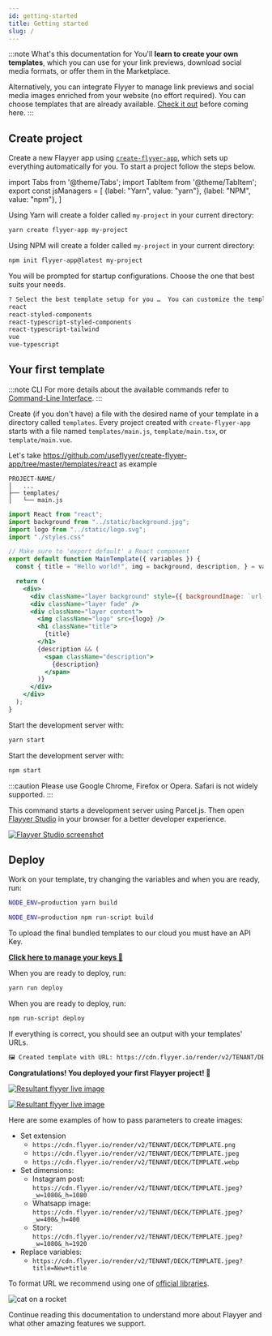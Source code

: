```yaml
---
id: getting-started
title: Getting started
slug: /
---
```


[flyyer-studio]: https://useflyyer.github.io/studio
[result-1]: https://cdn.flyyer.io/render/v2/flyyer/probando-update/main.jpeg?title=try+changing+this
[result-2]: https://cdn.flyyer.io/render/v2/flyyer/probando-update/main.jpeg?title=awesome!+😃&description=Optional+description
[create-flyyer-app]: https://github.com/useflyyer/create-flyyer-app
[flyyer-guides]: /guides/get-started

:::note What's this documentation for
You'll **learn to create your own templates**, which you can use for your link previews, download social media formats, or offer them in the Marketplace. <!-- TODO: link to Marketplace  -->

Alternatively, you can integrate Flyyer to manage link previews and social media images enriched from your website (no effort required). You can choose templates that are already available. [Check it out][flyyer-guides] before coming here.
:::

## Create project

Create a new Flayyer app using [`create-flyyer-app`][create-flyyer-app], which sets up everything automatically for you. To start a project follow the steps below.

<!-- MDX variables -->
import Tabs from '@theme/Tabs';
import TabItem from '@theme/TabItem';
export const jsManagers = [
  {label: "Yarn", value: "yarn"},
  {label: "NPM", value: "npm"},
]

<Tabs groupId="js-manager" defaultValue="yarn" values={jsManagers}>
<TabItem value="yarn">

Using Yarn will create a folder called `my-project` in your current directory:

```bash title="Terminal.app"
yarn create flyyer-app my-project
```

</TabItem>

<TabItem value="npm">

Using NPM will create a folder called `my-project` in your current directory:

```bash title="Terminal.app"
npm init flyyer-app@latest my-project
```

</TabItem>
</Tabs>

You will be prompted for startup configurations. Choose the one that best suits your needs.

```txt {2}
? Select the best template setup for you …  You can customize the template later
react
react-styled-components
react-typescript-styled-components
react-typescript-tailwind
vue
vue-typescript
```

## Your first template

:::note CLI
For more details about the available commands refer to [Command-Line Interface](./cli/flyyer-cli.md).
:::

Create (if you don't have) a file with the desired name of your template in a directory called `templates`. Every project created with `create-flyyer-app` starts with a file named `templates/main.js`, `template/main.tsx`, or `template/main.vue`.

Let's take https://github.com/useflyyer/create-flyyer-app/tree/master/templates/react as example

```tree
PROJECT-NAME/
│   ...
├── templates/
│   └── main.js
```

```jsx title="templates/main.js"
import React from "react";
import background from "../static/background.jpg";
import logo from "../static/logo.svg";
import "./styles.css"

// Make sure to 'export default' a React component
export default function MainTemplate({ variables }) {
  const { title = "Hello world!", img = background, description, } = variables;

  return (
    <div>
      <div className="layer background" style={{ backgroundImage: `url("${img}")` }} />
      <div className="layer fade" />
      <div className="layer content">
        <img className="logo" src={logo} />
        <h1 className="title">
          {title}
        </h1>
        {description && (
          <span className="description">
            {description}
          </span>
        )}
      </div>
    </div>
  );
}
```

<Tabs groupId="js-manager" defaultValue="yarn" values={jsManagers}>
<TabItem value="yarn">

Start the development server with:

```bash title="Terminal.app"
yarn start
```

</TabItem>

<TabItem value="npm">

Start the development server with:

```bash title="Terminal.app"
npm start
```

</TabItem>
</Tabs>

:::caution
Please use Google Chrome, Firefox or Opera. Safari is not widely supported.
:::

This command starts a development server using Parcel.js. Then open [Flayyer Studio][flyyer-studio] in your browser for a better developer experience.

[![Flayyer Studio screenshot](/img/images/studio-hello-world.png)][flyyer-studio]

## Deploy

Work on your template, try changing the variables and when you are ready, run:

<Tabs groupId="js-manager" defaultValue="yarn" values={jsManagers}>
<TabItem value="yarn">

```bash title="Terminal.app"
NODE_ENV=production yarn build
```

</TabItem>

<TabItem value="npm">

```bash title="Terminal.app"
NODE_ENV=production npm run-script build
```

</TabItem>
</Tabs>

To upload the final bundled templates to our cloud you must have an API Key.

[**Click here to manage your keys 🔑**](https://flyyer.io/dashboard/_/settings)

<Tabs groupId="js-manager" defaultValue="yarn" values={jsManagers}>
<TabItem value="yarn">

When you are ready to deploy, run:

```bash title="Terminal.app"
yarn run deploy
```

</TabItem>

<TabItem value="npm">

When you are ready to deploy, run:

```bash title="Terminal.app"
npm run-script deploy
```

</TabItem>
</Tabs>

If everything is correct, you should see an output with your templates' URLs.

```bash
🖼 Created template with URL: https://cdn.flyyer.io/render/v2/TENANT/DECK/TEMPLATE.jpeg
```

**Congratulations! You deployed your first Flayyer project! 🎉**

[![Resultant flyyer live image](https://github.com/useflyyer/create-flyyer-app/blob/master/.github/assets/result-1.png?raw=true)][result-1]

[![Resultant flyyer live image](https://github.com/useflyyer/create-flyyer-app/blob/master/.github/assets/result-2.png?raw=true)][result-2]

Here are some examples of how to pass parameters to create images:

* Set extension
  * `https://cdn.flyyer.io/render/v2/TENANT/DECK/TEMPLATE.png`
  * `https://cdn.flyyer.io/render/v2/TENANT/DECK/TEMPLATE.jpeg`
  * `https://cdn.flyyer.io/render/v2/TENANT/DECK/TEMPLATE.webp`
* Set dimensions:
  * Instagram post: `https://cdn.flyyer.io/render/v2/TENANT/DECK/TEMPLATE.jpeg?_w=1080&_h=1080`
  * Whatsapp image: `https://cdn.flyyer.io/render/v2/TENANT/DECK/TEMPLATE.jpeg?_w=400&_h=400`
  * Story: `https://cdn.flyyer.io/render/v2/TENANT/DECK/TEMPLATE.jpeg?_w=1080&_h=1920`
* Replace variables:
  * `https://cdn.flyyer.io/render/v2/TENANT/DECK/TEMPLATE.jpeg?title=New+title`

To format URL we recommend using one of [official libraries](/docs/libraries).

![cat on a rocket](/img/launch.svg)

Continue reading this documentation to understand more about Flayyer and what other amazing features we support.
